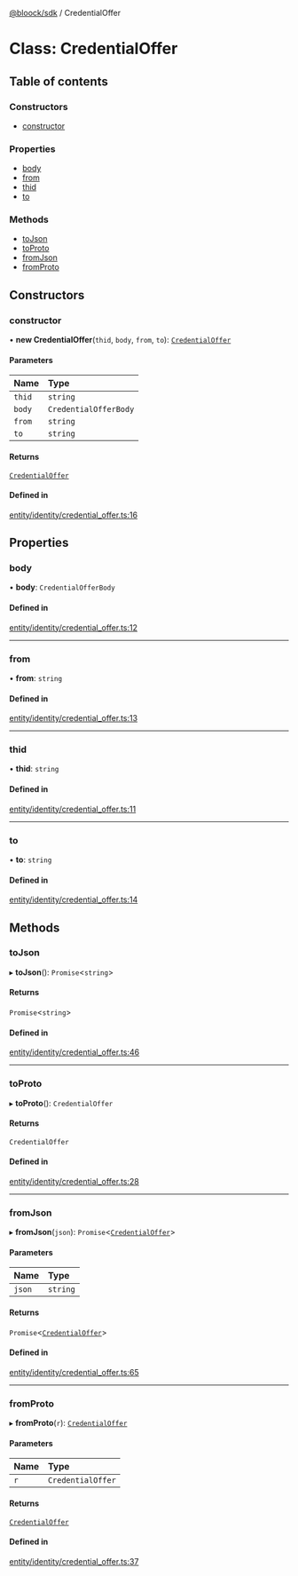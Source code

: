 [@bloock/sdk](../index.md) / CredentialOffer

# Class: CredentialOffer

## Table of contents

### Constructors

- [constructor](CredentialOffer.md#constructor)

### Properties

- [body](CredentialOffer.md#body)
- [from](CredentialOffer.md#from)
- [thid](CredentialOffer.md#thid)
- [to](CredentialOffer.md#to)

### Methods

- [toJson](CredentialOffer.md#tojson)
- [toProto](CredentialOffer.md#toproto)
- [fromJson](CredentialOffer.md#fromjson)
- [fromProto](CredentialOffer.md#fromproto)

## Constructors

### constructor

• **new CredentialOffer**(`thid`, `body`, `from`, `to`): [`CredentialOffer`](CredentialOffer.md)

#### Parameters

| Name | Type |
| :------ | :------ |
| `thid` | `string` |
| `body` | `CredentialOfferBody` |
| `from` | `string` |
| `to` | `string` |

#### Returns

[`CredentialOffer`](CredentialOffer.md)

#### Defined in

[entity/identity/credential_offer.ts:16](https://github.com/bloock/bloock-sdk/blob/6fda345/languages/js/src/entity/identity/credential_offer.ts#L16)

## Properties

### body

• **body**: `CredentialOfferBody`

#### Defined in

[entity/identity/credential_offer.ts:12](https://github.com/bloock/bloock-sdk/blob/6fda345/languages/js/src/entity/identity/credential_offer.ts#L12)

___

### from

• **from**: `string`

#### Defined in

[entity/identity/credential_offer.ts:13](https://github.com/bloock/bloock-sdk/blob/6fda345/languages/js/src/entity/identity/credential_offer.ts#L13)

___

### thid

• **thid**: `string`

#### Defined in

[entity/identity/credential_offer.ts:11](https://github.com/bloock/bloock-sdk/blob/6fda345/languages/js/src/entity/identity/credential_offer.ts#L11)

___

### to

• **to**: `string`

#### Defined in

[entity/identity/credential_offer.ts:14](https://github.com/bloock/bloock-sdk/blob/6fda345/languages/js/src/entity/identity/credential_offer.ts#L14)

## Methods

### toJson

▸ **toJson**(): `Promise`\<`string`\>

#### Returns

`Promise`\<`string`\>

#### Defined in

[entity/identity/credential_offer.ts:46](https://github.com/bloock/bloock-sdk/blob/6fda345/languages/js/src/entity/identity/credential_offer.ts#L46)

___

### toProto

▸ **toProto**(): `CredentialOffer`

#### Returns

`CredentialOffer`

#### Defined in

[entity/identity/credential_offer.ts:28](https://github.com/bloock/bloock-sdk/blob/6fda345/languages/js/src/entity/identity/credential_offer.ts#L28)

___

### fromJson

▸ **fromJson**(`json`): `Promise`\<[`CredentialOffer`](CredentialOffer.md)\>

#### Parameters

| Name | Type |
| :------ | :------ |
| `json` | `string` |

#### Returns

`Promise`\<[`CredentialOffer`](CredentialOffer.md)\>

#### Defined in

[entity/identity/credential_offer.ts:65](https://github.com/bloock/bloock-sdk/blob/6fda345/languages/js/src/entity/identity/credential_offer.ts#L65)

___

### fromProto

▸ **fromProto**(`r`): [`CredentialOffer`](CredentialOffer.md)

#### Parameters

| Name | Type |
| :------ | :------ |
| `r` | `CredentialOffer` |

#### Returns

[`CredentialOffer`](CredentialOffer.md)

#### Defined in

[entity/identity/credential_offer.ts:37](https://github.com/bloock/bloock-sdk/blob/6fda345/languages/js/src/entity/identity/credential_offer.ts#L37)
